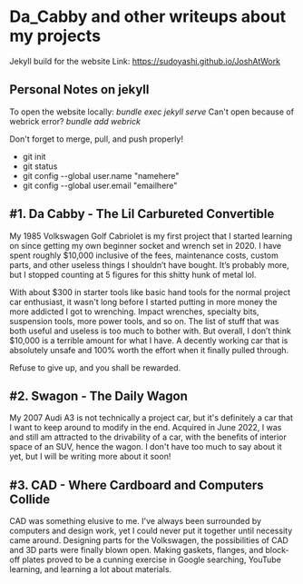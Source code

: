 # Da_Cabby and other writeups about my projects
Jekyll build for the website
Link: https://sudoyashi.github.io/JoshAtWork

## Personal Notes on jekyll
To open the website locally: *bundle exec jekyll serve*
Can't open because of webrick error? *bundle add webrick*

Don't forget to merge, pull, and push properly!
- git init
- git status
- git config --global user.name "namehere"
- git config --global user.email "emailhere"


## \#1. Da Cabby - The Lil Carbureted Convertible

My 1985 Volkswagen Golf Cabriolet is my first project that I started learning on since getting my own beginner socket and wrench set in 2020. I have spent roughly $10,000 inclusive of the fees, maintenance costs, custom parts, and other useless things I shouldn’t have bought. It’s probably more, but I stopped counting at 5 figures for this shitty hunk of metal lol.

With about $300 in starter tools like basic hand tools for the normal project car enthusiast, it wasn't long before I started putting in more money the more addicted I got to wrenching. Impact wrenches, specialty bits, suspension tools, more power tools, and so on. The list of stuff that was both useful and useless is too much to bother with. But overall, I don’t think $10,000 is a terrible amount for what I have. A decently working car that is absolutely unsafe and 100% worth the effort when it finally pulled through.

Refuse to give up, and you shall be rewarded.

## \#2. Swagon - The Daily Wagon

My 2007 Audi A3 is not technically a project car, but it's definitely a car that I want to keep around to modify in the end. Acquired in June 2022, I was and still am attracted to the drivability of a car, with the benefits of interior space of an SUV, hence the wagon. I don't have too much to say about it yet, but I will be writing more about it soon!

## \#3. CAD - Where Cardboard and Computers Collide

CAD was something elusive to me. I've always been surrounded by computers and design work, yet I could never put it together until necessity came around. Designing parts for the Volkswagen, the possibilities of CAD and 3D parts were finally blown open. Making gaskets, flanges, and block-off plates proved to be a cunning exercise in Google searching, YouTube learning, and learning a lot about materials. 
